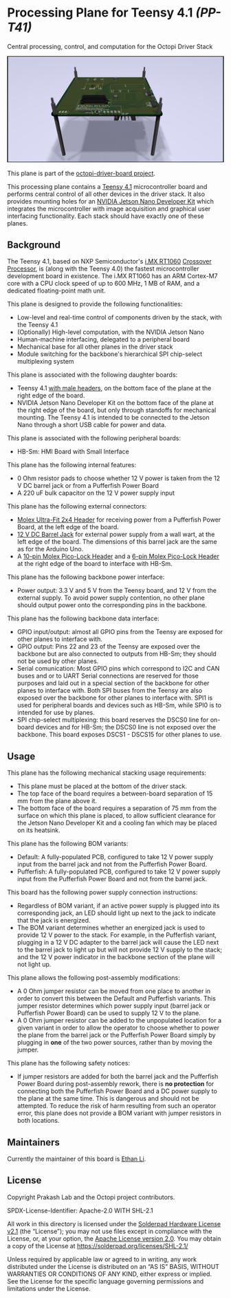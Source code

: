 # Processing Plane for Teensy 4.1 _(PP-T41)_

Central processing, control, and computation for the Octopi Driver Stack

![Mechanical render of top face of the plane, from the front edge](Mechanical%20Renders/Above%20Front.png)

This plane is part of the [octopi-driver-board project](https://github.com/prakashlab/octopi-driver-board).

This processing plane contains a [Teensy 4.1](https://www.pjrc.com/store/teensy41.html) microcontroller board and performs central control of all other devices in the driver stack. It also provides mounting holes for an [NVIDIA Jetson Nano Developer Kit](https://developer.nvidia.com/EMBEDDED/jetson-nano-developer-kit) which integrates the microcontroller with image acquisition and graphical user interfacing functionality. Each stack should have exactly one of these planes.

## Background

The Teensy 4.1, based on NXP Semiconductor's [i.MX RT1060](https://www.nxp.com/products/processors-and-microcontrollers/arm-microcontrollers/i-mx-rt-crossover-mcus/i-mx-rt1060-crossover-mcu-with-arm-cortex-m7-core:i.MX-RT1060) [Crossover Processor](https://www.nxp.com/docs/en/white-paper/I.MXRT1050WP.pdf), is (along with the Teensy 4.0) the fastest microcontroller development board in existence. The i.MX RT1060 has an ARM Cortex-M7 core with a CPU clock speed of up to 600 MHz, 1 MB of RAM, and a dedicated floating-point math unit.

This plane is designed to provide the following functionalities:

- Low-level and real-time control of components driven by the stack, with the Teensy 4.1
- (Optionally) High-level computation, with the NVIDIA Jetson Nano
- Human-machine interfacing, delegated to a peripheral board
- Mechanical base for all other planes in the driver stack
- Module switching for the backbone's hierarchical SPI chip-select multiplexing system

This plane is associated with the following daughter boards:

- Teensy 4.1 [with male headers](https://www.pjrc.com/store/teensy41_pins.html), on the bottom face of the plane at the right edge of the board.
- NVIDIA Jetson Nano Developer Kit on the bottom face of the plane at the right edge of the board, but only through standoffs for mechanical mounting. The Teensy 4.1 is intended to be connected to the Jetson Nano through a short USB cable for power and data.

This plane is associated with the following peripheral boards:

- HB-Sm: HMI Board with Small Interface

This plane has the following internal features:

- 0 Ohm resistor pads to choose whether 12 V power is taken from the 12 V DC barrel jack or from a Pufferfish Power Board
- A 220 uF bulk capacitor on the 12 V power supply input

This plane has the following external connectors:

- [Molex Ultra-Fit 2x4 Header](https://www.molex.com/molex/products/part-detail/pcb_headers/1723161108) for receiving power from a Pufferfish Power Board, at the left edge of the board.
- [12 V DC Barrel Jack](https://www.digikey.com/en/products/detail/cui-devices/PJ-036AH-SMT-TR/1530971) for external power supply from a wall wart, at the left edge of the board. The dimensions of this barrel jack are the same as for the Arduino Uno.
- A [10-pin Molex Pico-Lock Header](https://www.digikey.com/en/products/detail/molex/5040501091/4357650) and a [6-pin Molex Pico-Lock Header](https://www.digikey.com/en/products/detail/molex/5040500691/4357148) at the right edge of the board to interface with HB-Sm.

This plane has the following backbone power interface:

- Power output: 3.3 V and 5 V from the Teensy board, and 12 V from the external supply. To avoid power supply contention, no other plane should output power onto the corresponding pins in the backbone.

This plane has the following backbone data interface:

- GPIO input/output: almost all GPIO pins from the Teensy are exposed for other planes to interface with.
- GPIO output: Pins 22 and 23 of the Teensy are exposed over the backbone but are also connected to outputs from HB-Sm; they should not be used by other planes.
- Serial comunication: Most GPIO pins which correspond to I2C and CAN buses and or to UART Serial connections are reserved for those purposes and laid out in a special section of the backbone for other planes to interface with. Both SPI buses from the Teensy are also exposed over the backbone for other planes to interface with. SPI1 is used for peripheral boards and devices such as HB-Sm, while SPI0 is to intended for use by planes.
- SPI chip-select multiplexing: this board reserves the DSCS0 line for on-board devices and for HB-Sm; the DSCS0 line is not exposed over the backbone. This board exposes DSCS1 - DSCS15 for other planes to use.

## Usage

This plane has the following mechanical stacking usage requirements:

- This plane must be placed at the bottom of the driver stack.
- The top face of the board requires a between-board separation of 15 mm from the plane above it.
- The bottom face of the board requires a separation of 75 mm from the surface on which this plane is placed, to allow sufficient clearance for the Jetson Nano Developer Kit and a cooling fan which may be placed on its heatsink.

This plane has the following BOM variants:

- Default: A fully-populated PCB, configured to take 12 V power supply input from the barrel jack and not from the Pufferfish Power Board.
- Pufferfish: A fully-populated PCB, configured to take 12 V power supply input from the Pufferfish Power Board and not from the barrel jack.

This board has the following power supply connection instructions:

- Regardless of BOM variant, if an active power supply is plugged into its corresponding jack, an LED should light up next to the jack to indicate that the jack is energized.
- The BOM variant determines whether an energized jack is used to provide 12 V power to the stack. For example, in the Pufferfish variant, plugging in a 12 V DC adapter to the barrel jack will cause the LED next to the barrel jack to light up but will not provide 12 V supply to the stack; and the 12 V power indicator in the backbone section of the plane will not light up.

This plane allows the following post-assembly modifications:

- A 0 Ohm jumper resistor can be moved from one place to another in order to convert this between the Default and Pufferfish variants. This jumper resistor determines which power supply input (barrel jack or Pufferfish Power Board) can be used to supply 12 V to the plane.
- A 0 Ohm jumper resistor can be added to the unpopulated location for a given variant in order to allow the operator to choose whether to power the plane from the barrel jack or the Pufferfish Power Board simply by plugging in **one** of the two power sources, rather than by moving the jumper.

This plane has the following safety notices:

- If jumper resistors are added for both the barrel jack and the Pufferfish Power Board during post-assembly rework, there is **no protection** for connecting both the Pufferfish Power Board and a DC power supply to the plane at the same time. This is dangerous and should not be attempted. To reduce the risk of harm resulting from such an operator error, this plane does not provide a BOM variant with jumper resistors in both locations.

## Maintainers

Currently the maintainer of this board is [Ethan Li](https://github.com/ethanjli).

## License

Copyright Prakash Lab and the Octopi project contributors.

SPDX-License-Identifier: Apache-2.0 WITH SHL-2.1

All work in this directory is licensed under the [Solderpad Hardware License v2.1](/LICENSE) (the “License”); you may not use files except in compliance with the License, or, at your option, the [Apache License version 2.0](/LICENSE.Apache). You may obtain a copy of the License at https://solderpad.org/licenses/SHL-2.1/

Unless required by applicable law or agreed to in writing, any work distributed under the License is distributed on an “AS IS” BASIS, WITHOUT WARRANTIES OR CONDITIONS OF ANY KIND, either express or implied. See the License for the specific language governing permissions and limitations under the License.
